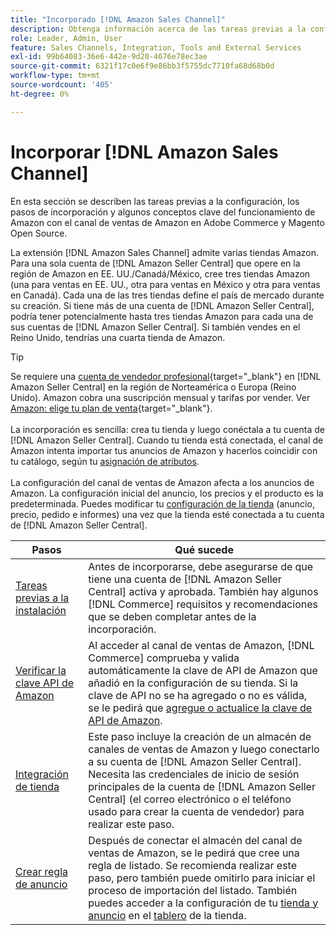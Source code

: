 ```yaml
---
title: "Incorporado [!DNL Amazon Sales Channel]"
description: Obtenga información acerca de las tareas previas a la configuración, los pasos de incorporación y cómo funciona Amazon con la Sales Channel de Amazon en Adobe Commerce y Magento Open Source.
role: Leader, Admin, User
feature: Sales Channels, Integration, Tools and External Services
exl-id: 99b64083-36e6-442e-9d20-4676e78ec3ae
source-git-commit: 6321f17c0e6f9e86bb3f5755dc7710fa68d68b0d
workflow-type: tm+mt
source-wordcount: '405'
ht-degree: 0%

---
```


# Incorporar [!DNL Amazon Sales Channel]

En esta sección se describen las tareas previas a la configuración, los pasos de incorporación y algunos conceptos clave del funcionamiento de Amazon con el canal de ventas de Amazon en Adobe Commerce y Magento Open Source.

La extensión [!DNL Amazon Sales Channel] admite varias tiendas Amazon. Para una sola cuenta de [!DNL Amazon Seller Central] que opere en la región de Amazon en EE. UU./Canadá/México, cree tres tiendas Amazon (una para ventas en EE. UU., otra para ventas en México y otra para ventas en Canadá). Cada una de las tres tiendas define el país de mercado durante su creación. Si tiene más de una cuenta de [!DNL Amazon Seller Central], podría tener potencialmente hasta tres tiendas Amazon para cada una de sus cuentas de [!DNL Amazon Seller Central]. Si también vendes en el Reino Unido, tendrías una cuarta tienda de Amazon.

>[!TIP]
>
>Se requiere una [cuenta de vendedor profesional](https://sell.amazon.com/){target="_blank"} en [!DNL Amazon Seller Central] en la región de Norteamérica o Europa (Reino Unido). Amazon cobra una suscripción mensual y tarifas por vender. Ver [Amazon: elige tu plan de venta](https://sell.amazon.com/pricing.html){target="_blank"}.<br><br>
>La incorporación es sencilla: crea tu tienda y luego conéctala a tu cuenta de [!DNL Amazon Seller Central].
>Cuando tu tienda está conectada, el canal de Amazon intenta importar tus anuncios de Amazon y hacerlos coincidir con tu catálogo, según tu [asignación de atributos](./attributes-view.md).<br><br>
>La configuración del canal de ventas de Amazon afecta a los anuncios de Amazon. La configuración inicial del anuncio, los precios y el producto es la predeterminada. Puedes modificar tu [configuración de la tienda](./ob-store-review.md) (anuncio, precio, pedido e informes) una vez que la tienda esté conectada a tu cuenta de [!DNL Amazon Seller Central].

| Pasos | Qué sucede |
|---------------------------------------------------------|-------------------------------------------------------------------------------------------------------------------------------------------------------------------------------------------------------------------------------------------------------------------------------------------------------------------------|
| [Tareas previas a la instalación](./amazon-pre-setup-tasks.md) | Antes de incorporarse, debe asegurarse de que tiene una cuenta de [!DNL Amazon Seller Central] activa y aprobada. También hay algunos [!DNL Commerce] requisitos y recomendaciones que se deben completar antes de la incorporación. |
| [Verificar la clave API de Amazon](./amazon-verify-api-key.md) | Al acceder al canal de ventas de Amazon, [!DNL Commerce] comprueba y valida automáticamente la clave de API de Amazon que añadió en la configuración de su tienda. Si la clave de API no se ha agregado o no es válida, se le pedirá que [agregue o actualice la clave de API de Amazon](./amazon-verify-api-key.md). |
| [Integración de tienda](./store-integration.md) | Este paso incluye la creación de un almacén de canales de ventas de Amazon y luego conectarlo a su cuenta de [!DNL Amazon Seller Central]. Necesita las credenciales de inicio de sesión principales de la cuenta de [!DNL Amazon Seller Central] (el correo electrónico o el teléfono usado para crear la cuenta de vendedor) para realizar este paso. |
| [Crear regla de anuncio](./ob-create-listing-rule.md) | Después de conectar el almacén del canal de ventas de Amazon, se le pedirá que cree una regla de listado. Se recomienda realizar este paso, pero también puede omitirlo para iniciar el proceso de importación del listado. También puedes acceder a la configuración de tu [tienda y anuncio](./ob-store-review.md) en el [tablero](./amazon-store-dashboard.md) de la tienda. |
